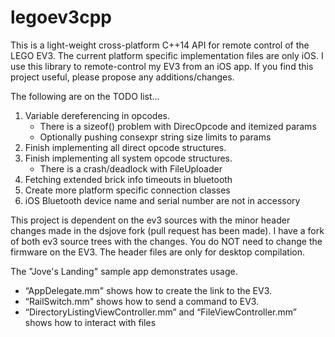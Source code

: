 legoev3cpp
==========

This is a light-weight cross-platform C++14 API for remote control of the LEGO EV3. The current platform specific implementation files are only iOS. I use this library to remote-control my EV3 from an iOS app. If you find this project useful, please propose any additions/changes.

The following are on the TODO list...
1) Variable dereferencing in opcodes.
	- There is a sizeof() problem with DirecOpcode and itemized params
	- Optionally pushing consexpr string size limits to params
2) Finish implementing all direct opcode structures.
3) Finish implementing all system opcode structures.
	- There is a crash/deadlock with FileUploader
4) Fetching extended brick info timeouts in bluetooth
5) Create more platform specific connection classes
6) iOS Bluetooth device name and serial number are not in accessory

This project is dependent on the ev3 sources with the minor header changes made in the dsjove fork (pull request has been made). I have a fork of both ev3 source trees with the changes. You do NOT need to change the firmware on the EV3. The header files are only for desktop compilation.

The "Jove's Landing" sample app demonstrates usage. 
- “AppDelegate.mm" shows how to create the link to the EV3. 
- “RailSwitch.mm" shows how to send a command to EV3.
- “DirectoryListingViewController.mm” and “FileViewController.mm” shows how to interact with files
